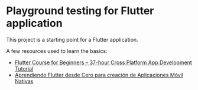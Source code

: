 # Playground testing for Flutter application

This project is a starting point for a Flutter application.

A few resources used to learn the basics:

- [Flutter Course for Beginners – 37-hour Cross Platform App Development Tutorial](https://www.youtube.com/watch?v=VPvVD8t02U8)
- [Aprendiendo Flutter desde Cero para creación de Aplicaciones Móvil Nativas](https://www.youtube.com/watch?v=2uZjsHFob5s&t=2149s&pp=ygUPbWlkdWRldiBmbHV0dGVy)

